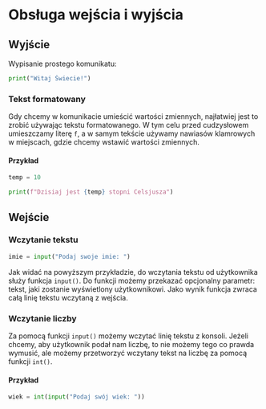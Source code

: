# Obsługa wejścia i wyjścia

## Wyjście

Wypisanie prostego komunikatu:

```python
print("Witaj Świecie!")
```

### Tekst formatowany

Gdy chcemy w komunikacie umieścić wartości zmiennych, najłatwiej jest to zrobić używając tekstu formatowanego.
W tym celu przed cudzysłowem umieszczamy literę `f`, a w samym tekście używamy nawiasów klamrowych w miejscach, gdzie chcemy wstawić wartości zmiennych.

#### Przykład

```python
temp = 10

print(f"Dzisiaj jest {temp} stopni Celsjusza")
```

## Wejście

### Wczytanie tekstu 

```python
imie = input("Podaj swoje imie: ")
```

Jak widać na powyższym przykładzie, do wczytania tekstu od użytkownika służy funkcja `input()`. Do funkcji możemy przekazać opcjonalny parametr: tekst, jaki zostanie wyświetlony użytkownikowi. Jako wynik funkcja zwraca całą linię tekstu wczytaną z wejścia.

### Wczytanie liczby

Za pomocą funkcji `input()` możemy wczytać linię tekstu z konsoli. Jeżeli chcemy, aby użytkownik podał nam liczbę, to nie możemy tego co prawda wymusić, ale możemy przetworzyć wczytany tekst na liczbę za pomocą funkcji `int()`.

#### Przykład

```python
wiek = int(input("Podaj swój wiek: "))
```

